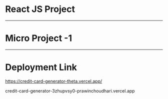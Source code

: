 # React JS Project

**********************************************************************************************************************************************************************

# Micro Project -1 

**********************************************************************************************************************************************************************

# Deployment Link

https://credit-card-generator-theta.vercel.app/

credit-card-generator-3zhupvsy0-prawinchoudhari.vercel.app

